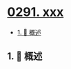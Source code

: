 # [0291. xxx](https://github.com/Tdahuyou/TNotes.leetcode/tree/main/notes/0291.%20xxx)

<!-- region:toc -->

- [1. 📝 概述](#1--概述)

<!-- endregion:toc -->

## 1. 📝 概述
